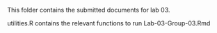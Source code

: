 This folder contains the submitted documents for lab 03.

utilities.R contains the relevant functions to run Lab-03-Group-03.Rmd
